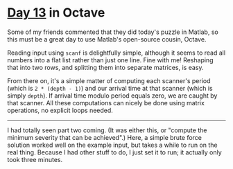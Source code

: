 # [Day 13](http://adventofcode.com/2017/day/13) in Octave

Some of my friends commented that they did today's puzzle in Matlab, so this
must be a great day to use Matlab's open-source cousin, Octave.

Reading input using `scanf` is delightfully simple, although it seems to read
all numbers into a flat list rather than just one line. Fine with me! Reshaping
that into two rows, and splitting them into separate matrices, is easy.

From there on, it's a simple matter of computing each scanner's period (which
is `2 * (depth - 1)`) and our arrival time at that scanner (which is simply
`depth`). If arrival time modulo period equals zero, we are caught by that
scanner. All these computations can nicely be done using matrix operations, no
explicit loops needed.

---

I had totally seen part two coming. (It was either this, or "compute the
minimum severity that can be achieved".) Here, a simple brute force solution
worked well on the example input, but takes a while to run on the real thing.
Because I had other stuff to do, I just set it to run; it actually only took
three minutes.

